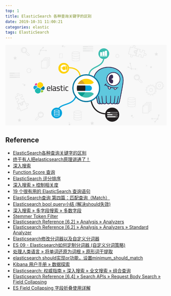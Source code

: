```yaml
---
top: 1
title: ElasticSearch 各种查询关键字的区别
date: 2019-10-31 11:00:21
categories: elastic
tags: ElasticSearch
---
```


<img src="/images/elastic/elastic-keyword-1.jpg" width="550" alt="ElasticSearch" />

<!-- more -->

## Reference

- [ElasticSearch各种查询关键字的区别][1]
- [终于有人把elasticsearch原理讲通了！][2]
- [深入搜索][3]
- [Function Score 查询][4]
- [ElasticSearch 评分排序][5]
- [深入搜索 » 控制相关度][6]
- [19 个很有用的 ElasticSearch 查询语句][7]
- [ElasticSearch查询 第四篇：匹配查询（Match）][8]
- [Elasticsearch bool query小结 (解决should失效)][9]
- [深入搜索 » 多字段搜索 » 多数字段][10]
- [Stemmer Token Filter][11]
- [Elasticsearch Reference [6.2] » Analysis » Analyzers][12]
- [Elasticsearch Reference [6.2] » Analysis » Analyzers » Standard Analyzer][13]
- [Elasticsearch修改分词器以及自定义分词器][14]
- [ES 09 - Elasticsearch如何定制分词器 (自定义分词策略)][15]
- [处理人类语言 » 将单词还原为词根 » 原形词干提取][16]
- [elasticsearch should实现or功能，设置minimum_should_match][17]
- [Kibana 用户手册 » 数据探索][18]
- [Elasticsearch: 权威指南 » 深入搜索 » 全文搜索 » 组合查询][19]
- [Elasticsearch Reference [6.4] » Search APIs » Request Body Search » Field Collapsing][20]
- [ES Field Collapsing 字段折叠使用详解][21]

[1]: https://my.oschina.net/weiweiblog/blog/1574020
[2]: https://mp.weixin.qq.com/s/dn1n2FGwG9BNQuJUMVmo7w
[3]: https://wjw465150.github.io/Elasticsearch/3_2_DeepSearch.html#
[4]: http://doc.codingdict.com/elasticsearch/251/
[5]: https://www.cnblogs.com/wangiqngpei557/p/10423875.html
[6]: https://www.elastic.co/guide/cn/elasticsearch/guide/current/controlling-relevance.html
[7]: https://n3xtchen.github.io/n3xtchen/elasticsearch/2017/07/05/elasticsearch-23-useful-query-example
[8]: https://www.cnblogs.com/ljhdo/p/4577065.html
[9]: https://juejin.im/post/5c180f0df265da6124155db5
[10]: https://www.elastic.co/guide/cn/elasticsearch/guide/current/most-fields.html#most-fields
[11]: https://www.elastic.co/guide/en/elasticsearch/reference/2.2/analysis-stemmer-tokenfilter.html
[12]: https://www.elastic.co/guide/en/elasticsearch/reference/6.2/analysis-analyzers.html
[13]: https://www.elastic.co/guide/en/elasticsearch/reference/6.2/analysis-standard-analyzer.html
[14]: https://blog.csdn.net/shuimofengyang/article/details/88973597
[15]: https://www.cnblogs.com/shoufeng/p/10562746.html
[16]: https://www.elastic.co/guide/cn/elasticsearch/guide/current/stemming-in-situ.html
[17]: https://my.oschina.net/u/3625378/blog/1492575
[18]: https://www.elastic.co/guide/cn/kibana/current/discover.html
[19]: https://www.elastic.co/guide/cn/elasticsearch/guide/current/bool-query.html
[20]: http://s0www0elastic0co.icopy.site/guide/en/elasticsearch/reference/6.4/search-request-collapse.html
[21]: https://blog.csdn.net/ZYC88888/article/details/83023143
